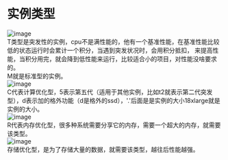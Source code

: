 # 实例类型
![image](https://user-images.githubusercontent.com/96570699/192721373-b95c8898-8c81-4acb-8852-5df08658c95e.png)  
T类型是突发性的实例，cpu不是满性能的，他有一个基准性能，在基准性能比较低的状态运行时会累计一个积分，当遇到突发状况时，会用积分抵扣，
来提高性能，当积分用完，就会降到低性能来运行，比较适合小的项目，对性能没啥要求的。   
M就是标准型的实例。   
![image](https://user-images.githubusercontent.com/96570699/192722811-f28d012b-11cf-41fb-8b1a-f6560185131d.png)  
C代表计算优化型，5表示第五代（适用于其他实例，比如t2就表示第二代突发型），d表示加的格外功能（d是格外的ssd），'.'后面是是实例的大小18xlarge就是实例的大小。  
![image](https://user-images.githubusercontent.com/96570699/192728105-d080f070-a1f0-4f32-a135-2d03cf7ab872.png)  
R代表内存优化型，很多种系统需要分享它的内存，需要一个超大的内存，就需要该类型。  
![image](https://user-images.githubusercontent.com/96570699/192727828-7b32d247-8a83-4892-9eed-511883411dc9.png)  
存储优化型，是为了存储大量的数据，就需要该类型，越往后性能越强。  



